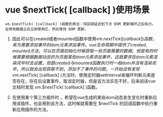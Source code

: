 # vue $nextTick( [callback] )使用场景
`vm.$nextTick( [callback] )函数的用法：将回调延迟到下次 DOM 更新循环之后执行。在修改数据之后立即使用它，然后等待 DOM 更新。`

1. 因此可以在created或者mounted函数中使用vm.$nextTick( [callback] )函数，来为需要添加事件的dom元素添加事件。vue生命周期中提供了created,mounted方法，可以在页面初始化时候获取一些页面需要的数据，但是有的时候需要根据数据动态的为页面某些dom元素添加事件，这就要求在dom元素渲染完毕时去设置，但是created与mounted函数执行时一般dom并没有渲染完毕，所以就会出现获取不到，添加不了事件的问题，一开始没有发现 vm.$nextTick( [callback] )方法时，使用定时器setInterval来循环判断元素是否存在，存在后设置事件，取消定时器，但是该方法实在不好，后来阅读vue文档时发现 vm.$nextTick( [callback] )函数。

2. 在使用某个第三方插件时 ，希望在vue生成的某些dom动态发生变化时重新应用该插件，也会用到该方法，这时候就需要在 $nextTick 的回调函数中执行重新应用插件的方法。